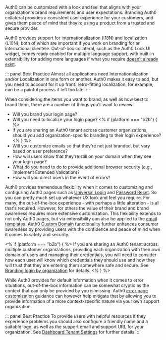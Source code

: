 Auth0 can be customized with a look and feel that aligns with your organization's brand requirements and user expectations. Branding Auth0 collateral provides a consistent user experience for your customers, and gives them peace of mind that they’re using a product from a trusted and secure provider.

Auth0 provides support for [internationalization (I18N)](/i18n) and localization (L10N), both of which are important if you work on branding for an international clientele. Out-of-box collateral, such as the Auth0 Lock UI widget, comes ready enabled for multiple language support, with built-in extensibility for adding more languages if what you require [doesn’t already exist](/libraries/lock/v11/i18n).
 
::: panel Best Practice
Almost all applications need Internationalization and/or Localization in one form or another. Auth0 makes it easy to add, but you need to account for it up front: retro-fitting localization, for example, can be a painful process if left too late.
:::

When considering the items you want to brand, as well as how best to brand them, there are a number of things you'll want to review:

* Will you brand your login page?
* Will you need to localize your login page?
<% if (platform === "b2b") { %>
* If you are sharing an Auth0 tenant across customer organizations, should you add organization-specific branding to their login experience?
<%  } %>
* Will you customize emails so that they're not just branded, but vary based on user preference?
* How will users know that they're still on your domain when they see your login page?
* What do you need to do to provide additional browser security (e.g., implement Extended Validation)?
* How will you direct users in the event of errors?

Auth0 provides tremendous flexibility when it comes to customizing and configuring Auth0 pages such as [Universal Login](#universal-login-and-login-pages) and [Password Reset](#password-reset-page-customization). So you can pretty much set up whatever UX look and feel you require. For many, the out-of-the-box experience - with perhaps a little alteration - is all that's required. However, for others the value of their brand and brand awareness requires more extensive customization. This flexibility extends to not only Auth0 pages, but via extensibility can also be applied to the [email templates](/architecture-scenarios/implementation/${platform}/${platform}-branding#email-template-customization). Auth0 [Custom Domain](/architecture-scenarios/implementation/${platform}/${platform}-branding#custom-domain-naming) functionality further enhances consumer awareness by providing users with the confidence and peace of mind when it comes to safety and security. 

<% if (platform === "b2b") { %>
If you are sharing an Auth0 tenant across multiple customer organizations, providing each organization with their own domain of users and managing their credentials, you will need to consider how each user will know which credentials they should use and how they will trust that they are entering them somewhere safe and secure. See [Branding login by organization](#branding-login-by-organization) for details. 
<%  } %>

While Auth0 provides for default information when it comes to error situations, out-of-the-box information can be somewhat cryptic as the context that can only be provided by you is missing. Auth0 [error page customization](/architecture-scenarios/implementation/${platform}/${platform}-branding#error-page-customization) guidance can however help mitigate that by allowing you to provide information of a more context-specific nature via your own support organization. 

::: panel Best Practice
To provide users with helpful resources if they experience problems you should also configure a friendly name and a suitable logo, as well as the support email and support URL for your organization. See [Dashboard Tenant Settings](/dashboard/dashboard-tenant-settings#settings) for further details.
:::
